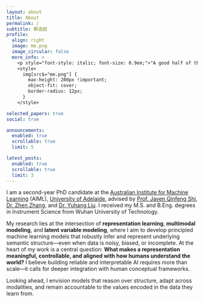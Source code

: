 ```yaml
---
layout: about
title: About
permalink: /
subtitle: 蔡逸超
profile:
  align: right
  image: me.png
  image_circular: false
  more_info: >
    <p style="font-style: italic; font-size: 0.9em;">"A good half of the art of living is resilience." — Alain de Botton</p>
    <style>
      img[src$="me.png"] {
        max-height: 280px !important;
        object-fit: cover;
        border-radius: 12px;
      }
    </style>

selected_papers: true
social: true

announcements:
  enabled: true
  scrollable: true
  limit: 5

latest_posts:
  enabled: true
  scrollable: true
  limit: 3
---
```


I am a second-year PhD candidate at the <a href="https://www.adelaide.edu.au/aiml" target="_blank">Australian Institute for Machine Learning</a> (AIML), <a href="https://www.adelaide.edu.au/" target="_blank">University of Adelaide</a>, advised by <a href="https://cs.adelaide.edu.au/~javen/" target="_blank">Prof. Javen Qinfeng Shi</a>, <a href="https://zzhang.org/" target="_blank">Dr. Zhen Zhang</a>, and <a href="https://sites.google.com/view/yuhangliu/homepage" target="_blank">Dr. Yuhang Liu</a>. I received my M.S. and B.Eng. degrees in Instrument Science from Wuhan University of Technology.

My research lies at the intersection of <strong>representation learning</strong>, <strong>multimodal modeling</strong>, and <strong>latent variable modeling</strong>, where I aim to develop principled machine learning models that robustly infer and represent underlying semantic structure—even when data is noisy, biased, or incomplete. At the heart of my work is a central question: <strong>What makes a representation meaningful, controllable, and aligned with how humans understand the world?</strong> I believe building reliable and interpretable AI requires more than scale—it calls for deeper integration with human conceptual frameworks.

Looking ahead, I envision models that reason over structure, adapt across modalities, and remain accountable to the values encoded in the data they learn from.
